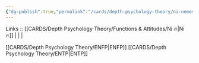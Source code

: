 ```yaml
---
{"dg-publish":true,"permalink":"/cards/depth-psychology-theory/ni-nemesis/","created":"2023-01-05T15:12:46.485+01:00","updated":"2023-02-26T16:40:50.868+01:00"}
---
```


Links :: [[CARDS/Depth Psychology Theory/Functions & Attitudes/Ni 🔥\|Ni 🔥]] |  |  | 

[[CARDS/Depth Psychology Theory/ENFP\|ENFP]]
[[CARDS/Depth Psychology Theory/ENTP\|ENTP]]
